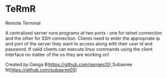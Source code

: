 # TeRmR
Remote Terminal


A centralised server runs programs at two ports : one for telnet connection and the other for SSH connection.
Clients need to enter the appropriate ip and port of the server they want to access along with their user id and password.
If valid clients can execute linux commands using the client interface no matter of the os they are working on!



Created by:Ganga B(https://github.com/ganges10),Subasree N(https://github.com/subasree05)

